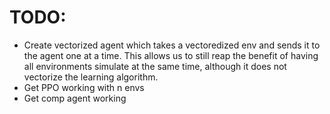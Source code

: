 # TODO:
- Create vectorized agent which takes a vectoredized env and sends it to the agent one at a time. This allows us to still reap the benefit of having all environments simulate at the same time, although it does not vectorize the learning algorithm. 
- Get PPO working with n envs
- Get comp agent working